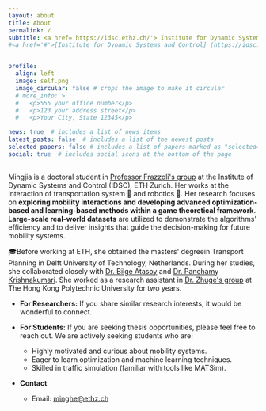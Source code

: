 ```yaml
---
layout: about
title: About
permalink: /
subtitle: <a href='https://idsc.ethz.ch/'> Institute for Dynamic Systems and Control</a>, ETH Zürich, Switzerland 
#<a href='#'>[Institute for Dynamic Systems and Control] (https://idsc.ethz.ch/)</a>, ETH Zürich, Switzerland


profile:
  align: left
  image: self.png
  image_circular: false # crops the image to make it circular
  # more_info: >
  #   <p>555 your office number</p>
  #   <p>123 your address street</p>
  #   <p>Your City, State 12345</p>

news: true  # includes a list of news items
latest_posts: false  # includes a list of the newest posts
selected_papers: false # includes a list of papers marked as "selected={true}"
social: true  # includes social icons at the bottom of the page
---
```


Mingjia is a doctoral student in [Professor Frazzoli's group](https://idsc.ethz.ch/research-frazzoli.html) at the Institute of Dynamic Systems and Control (IDSC), ETH Zurich. Her works at the interaction of transportation system 🚋 and robotics 🤖. Her research focuses on **exploring mobility interactions and developing advanced optimization-based and learning-based methods within a game theoretical framework**. **Large-scale real-world datasets** are utilized to demonstrate the algorithms' efficiency and to deliver insights that guide the decision-making for future mobility systems.

🎓Before working at ETH, she obtained the masters' degreein Transport Planning in Delft University of Technology, Netherlands. During her studies, she collaborated closely with [Dr. Bilge Atasoy](https://sites.google.com/view/bilgeatasoy) and [Dr. Panchamy Krishnakumari](https://www.tudelft.nl/citg/over-faculteit/afdelingen/transport-planning/staff/persoonlijke-paginas/dr-ir-p-k-krishnakumari). She worked as a research assistant in  [Dr. Zhuge's group](http://www.lsgi.polyu.edu.hk/people/academic/tony-zhuge/index.asp) at The Hong Kong Polytechnic University for two years.



- **For Researchers:**
  If you share similar research interests, it would be wonderful to connect. 

- **For Students:**
  If you are seeking thesis opportunities, please feel free to reach out. 
  We are actively seeking students who are:
  - Highly motivated and curious about mobility systems.
  - Eager to learn optimization and machine learning techniques.
  - Skilled in traffic simulation (familiar with tools like MATSim).

- **Contact**
  - Email: minghe@ethz.ch